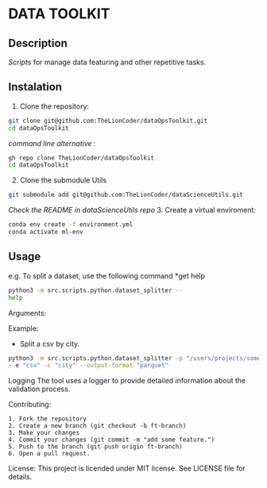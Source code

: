 # DATA TOOLKIT

## Description

*Scripts* for manage data featuring and other repetitive tasks.

## Instalation
1. Clone the repository:
```sh
git clone git@github.com:TheLionCoder/dataOpsToolkit.git
cd dataOpsToolkit
```    
*command line alternative* :
```sh
gh repo clone TheLionCoder/dataOpsToolkit
cd dataOpsToolkit
```
2. Clone the submodule Utils
```sh
git submodule add git@github.com:TheLionCoder/dataScienceUtils.git
```

*Check the README in dataScienceUtils repo*
3. Create a virtual enviroment:
```sh
conda env create -f environment.yml
conda activate ml-env
```
## Usage
e.g. To split a dataset, use the following command
*get help
```sh
python3 -m src.scripts.python.dataset_splitter --
help
```
Arguments:


Example: 
* Split a csv by city.
```sh
python3 -m src.scripts.python.dataset_splitter -p "/users/projects/somedata/"
- e "csv" -c "city" --output-format "parquet"
```

Logging
The tool uses a logger to provide detailed information about the validation process.

Contributing:

    1. Fork the repository
    2. Create a new branch (git checkout -b ft-branch)
    3. Make your changes
    4. Commit your changes (git commit -m "add some feature.")
    5. Push to the branch (git push origin ft-branch)
    6. Open a pull request.
    
License:
This project is licended under MIT license. See LICENSE file for details.













